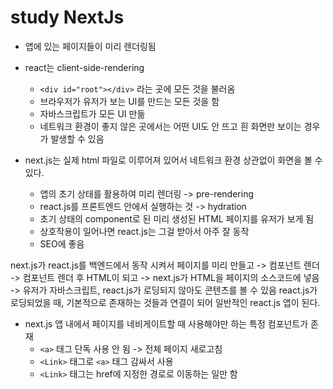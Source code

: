 # study NextJs

- 앱에 있는 페이지들이 미리 렌더링됨

- react는 client-side-rendering
  - `<div id="root"></div>` 라는 곳에 모든 것을 불러옴
  - 브라우저가 유저가 보는 UI를 만드는 모든 것을 함
  - 자바스크립트가 모든 UI 만듦
  - 네트워크 환경이 좋지 않은 곳에서는 어떤 UI도 안 뜨고 흰 화면만 보이는 경우가 발생할 수 있음
- next.js는 실제 html 파일로 이루어져 있어서 네트워크 환경 상관없이 화면을 볼 수 있다.
  - 앱의 초기 상태를 활용하여 미리 렌더링 -> pre-rendering
  - react.js를 프론트엔드 안에서 실행하는 것 -> hydration
  - 초기 상태의 component로 된 미리 생성된 HTML 페이지를 유저가 보게 됨
  - 상호작용이 일어나면 react.js는 그걸 받아서 아주 잘 동작
  - SEO에 좋음

next.js가 react.js를 백엔드에서 동작 시켜서 페이지를 미리 만들고 -> 컴포넌트 렌더 -> 컴포넌트 렌더 후 HTML이 되고 -> next.js가 HTML을 페이지의 소스코드에 넣음 -> 유저가 자바스크립트, react.js가 로딩되지 않아도 콘텐츠를 볼 수 있음
react.js가 로딩되었을 때, 기본적으로 존재하는 것들과 연결이 되어 일반적인 react.js 앱이 된다.

- next.js 앱 내에서 페이지를 네비게이트할 때 사용해야만 하는 특정 컴포넌트가 존재
  - `<a>` 태그 단독 사용 안 됨 -> 전체 페이지 새로고침
  - `<Link>` 태그로 `<a>` 태그 감싸서 사용
  - `<Link>` 태그는 href에 지정한 경로로 이동하는 일만 함
